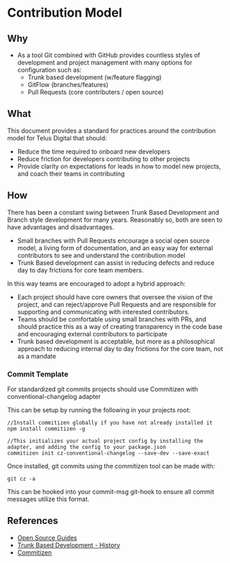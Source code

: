 # Contribution Model

## Why

- As a tool Git combined with GitHub provides countless styles of development and project management with many options for configuration such as:
    - Trunk based development (w/feature flagging)
    - GitFlow (branches/features)
    - Pull Requests (core contributers / open source)

## What

This document provides a standard for practices around the contribution model for Telus Digital that should:

- Reduce the time required to onboard new developers
- Reduce friction for developers contributing to other projects
- Provide clarity on expectations for leads in how to model new projects, and coach their teams in contributing
    
## How

There has been a constant swing between Trunk Based Development and Branch style development for many years. Reasonably so, both are seen to have advantages and disadvantages. 
- Small branches with Pull Requests encourage a social open source model, a living form of documentation, and an easy way for external contributors to see and understand the contribution model
- Trunk Based development can assist in reducing defects and reduce day to day frictions for core team members. 

In this way teams are encouraged to adopt a hybrid approach:
- Each project should have core owners that oversee the vision of the project, and can reject/approve Pull Requests and are responsible for supporting and communicating with interested contributors.
- Teams should be comfortable using small branches with PRs, and should practice this as a way of creating transparency in the code base and encouraging external contributors to participate
- Trunk based development is acceptable, but more as a philosophical approach to reducing internal day to day frictions for the core team, not as a mandate
 
### Commit Template
 For standardized git commits projects should use Commitizen with conventional-changelog adapter 
 
 This can be setup by running the following in your projects root:
 
```
//Install commitizen globally if you have not already installed it
npm install commitizen -g 

//This initializes your actual project config by installing the adapter, and adding the config to your package.json
commitizen init cz-conventional-changelog --save-dev --save-exact
```

Once installed, git commits using the commitizen tool can be made with:
```
git cz -a
```

This can be hooked into your commit-msg git-hook to ensure all commit messages utilize this format.
 
 
## References
- [Open Source Guides][open-source-guides]
- [Trunk Based Development - History][trunk-based-development]
- [Commitizen][commitizen]

[open-source-guides]: https://opensource.guide/ "Open Source Guides"
[trunk-based-development]: https://trunkbaseddevelopment.com/game-changers/ "History of Trunk Based Development"
[commitizen]: https://github.com/commitizen/cz-cli#making-your-repo-commitizen-friendly
